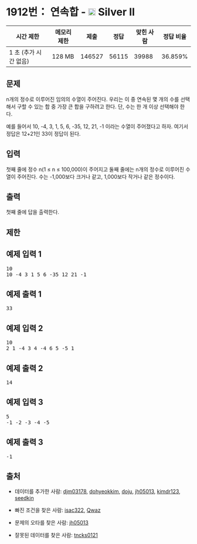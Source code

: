 # 1912번： 연속합 - <img src="https://static.solved.ac/tier_small/9.svg" style="height:20px" /> Silver II



| 시간 제한 | 메모리 제한 | 제출 | 정답 | 맞힌 사람 | 정답 비율 |
| --- | --- | --- | --- | --- | --- |
| 1 초 (추가 시간 없음) | 128 MB | 146527 | 56115 | 39988 | 36.859% |
## 문제

n개의 정수로 이루어진 임의의 수열이 주어진다. 우리는 이 중 연속된 몇 개의 수를 선택해서 구할 수 있는 합 중 가장 큰 합을 구하려고 한다. 단, 수는 한 개 이상 선택해야 한다.

예를 들어서 10, -4, 3, 1, 5, 6, -35, 12, 21, -1 이라는 수열이 주어졌다고 하자. 여기서 정답은 12+21인 33이 정답이 된다.

## 입력

첫째 줄에 정수 n(1 ≤ n ≤ 100,000)이 주어지고 둘째 줄에는 n개의 정수로 이루어진 수열이 주어진다. 수는 -1,000보다 크거나 같고, 1,000보다 작거나 같은 정수이다.

## 출력

첫째 줄에 답을 출력한다.

## 제한

## 예제 입력 1

<pre>10
10 -4 3 1 5 6 -35 12 21 -1
</pre>
## 예제 출력 1

<pre>33
</pre>
## 예제 입력 2

<pre>10
2 1 -4 3 4 -4 6 5 -5 1
</pre>
## 예제 출력 2

<pre>14
</pre>
## 예제 입력 3

<pre>5
-1 -2 -3 -4 -5
</pre>
## 예제 출력 3

<pre>-1
</pre>
## 출처

- 데이터를 추가한 사람: [djm03178](/user/djm03178), [dohyeokkim](/user/dohyeokkim), [doju](/user/doju), [jh05013](/user/jh05013), [kimdr123](/user/kimdr123), [seedkin](/user/seedkin)

- 빠진 조건을 찾은 사람: [isac322](/user/isac322), [Qwaz](/user/Qwaz)

- 문제의 오타를 찾은 사람: [jh05013](/user/jh05013)

- 잘못된 데이터를 찾은 사람: [tncks0121](/user/tncks0121)